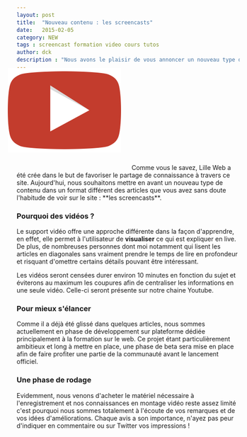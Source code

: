 ```yaml
---
layout: post
title:  "Nouveau contenu : les screencasts"
date:   2015-02-05
category: NEW
tags : screencast formation video cours tutos
author: dck
description : "Nous avons le plaisir de vous annoncer un nouveau type de contenu sur Lille Web, les screencasts"
---
```


<img src="/src/articles/screencasts/video.png" class="pull-left" alt="Les screencasts" style="margin-bottom: 20px; position:relative; top: -20px; left:-20px;"/>
Comme vous le savez, Lille Web a été crée dans le but de favoriser le partage de connaissance à travers ce site. Aujourd'hui, nous souhaitons
mettre en avant un nouveau type de contenu dans un format différent des articles que vous avez sans doute l'habitude de voir sur le site : **les screencasts**.

### Pourquoi des vidéos ?

Le support vidéo offre une approche différente dans la façon d'apprendre, en effet, elle permet à l'utilisateur de **visualiser**
ce qui est expliquer en live. De plus, de nombreuses personnes dont moi notamment qui lisent les articles en diagonales sans vraiment
prendre le temps de lire en profondeur et risquant d'omettre certains détails pouvant être intéressant.

Les vidéos seront censées durer environ 10 minutes en fonction du sujet et éviterons au maximum les coupures afin de centraliser les
informations en une seule vidéo. Celle-ci seront présente sur notre chaine Youtube.

### Pour mieux s'élancer

Comme il a déjà été glissé dans quelques articles, nous sommes actuellement en phase de développement sur plateforme dédiée principalement à
la formation sur le web. Ce projet étant particulièrement ambitieux et long à mettre en place, une phase de beta sera mise en place
afin de faire profiter une partie de la communauté avant le lancement officiel.

### Une phase de rodage

Evidemment, nous venons d'acheter le matériel nécessaire à l'enregistrement et nos connaissances en montage vidéo reste assez limité c'est
pourquoi nous sommes totalement à l'écoute de vos remarques et de vos idées d'améliorations.
Chaque avis a son importance, n'ayez pas peur d'indiquer en commentaire ou sur Twitter vos impressions !